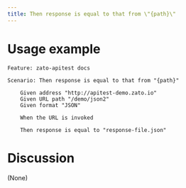 ```yaml
---
title: Then response is equal to that from \"{path}\"
---
```


Usage example
=============

    Feature: zato-apitest docs

    Scenario: Then response is equal to that from "{path}"

        Given address "http://apitest-demo.zato.io"
        Given URL path "/demo/json2"
        Given format "JSON"

        When the URL is invoked

        Then response is equal to "response-file.json"

Discussion
==========

(None)
